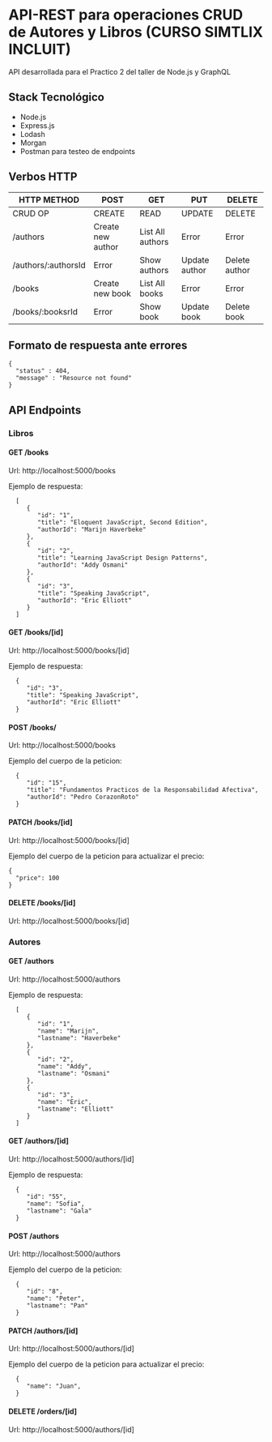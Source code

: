 # API-REST para operaciones CRUD de Autores y Libros (CURSO SIMTLIX INCLUIT)

API desarrollada para el Practico 2 del taller de Node.js y GraphQL

## Stack Tecnológico

- Node.js
- Express.js
- Lodash
- Morgan
- Postman para testeo de endpoints

## Verbos HTTP

| HTTP METHOD         | POST              | GET              | PUT           | DELETE        |
| ------------------- | ----------------- | ---------------- | ------------- | ------------- |
| CRUD OP             | CREATE            | READ             | UPDATE        | DELETE        |
| /authors            | Create new author | List All authors | Error         | Error         |
| /authors/:authorsId | Error             | Show authors     | Update author | Delete author |
| /books              | Create new book   | List All books   | Error         | Error         |
| /books/:booksrId    | Error             | Show book        | Update book   | Delete book   |

## Formato de respuesta ante errores

    {
      "status" : 404,
      "message" : "Resource not found"
    }

## API Endpoints

### Libros

#### GET /books

Url: http://localhost:5000/books

Ejemplo de respuesta:

      [
         {
            "id": "1",
            "title": "Eloquent JavaScript, Second Edition",
            "authorId": "Marijn Haverbeke"
         },
         {
            "id": "2",
            "title": "Learning JavaScript Design Patterns",
            "authorId": "Addy Osmani"
         },
         {
            "id": "3",
            "title": "Speaking JavaScript",
            "authorId": "Eric Elliott"
         }
      ]

#### GET /books/[id]

Url: http://localhost:5000/books/[id]

Ejemplo de respuesta:

      {
         "id": "3",
         "title": "Speaking JavaScript",
         "authorId": "Eric Elliott"
      }

#### POST /books/

Url: http://localhost:5000/books

Ejemplo del cuerpo de la peticion:

      {
         "id": "15",
         "title": "Fundamentos Practicos de la Responsabilidad Afectiva",
         "authorId": "Pedro CorazonRoto"
      }

#### PATCH /books/[id]

Url: http://localhost:5000/books/[id]

Ejemplo del cuerpo de la peticion para actualizar el precio:

    {
      "price": 100
    }

#### DELETE /books/[id]

Url: http://localhost:5000/books/[id]

### Autores

#### GET /authors

Url: http://localhost:5000/authors

Ejemplo de respuesta:

      [
         {
            "id": "1",
            "name": "Marijn",
            "lastname": "Haverbeke"
         },
         {
            "id": "2",
            "name": "Addy",
            "lastname": "Osmani"
         },
         {
            "id": "3",
            "name": "Eric",
            "lastname": "Elliott"
         }
      ]

#### GET /authors/[id]

Url: http://localhost:5000/authors/[id]

Ejemplo de respuesta:

      {
         "id": "55",
         "name": "Sofia",
         "lastname": "Gala"
      }

#### POST /authors

Url: http://localhost:5000/authors

Ejemplo del cuerpo de la peticion:

      {
         "id": "8",
         "name": "Peter",
         "lastname": "Pan"
      }

#### PATCH /authors/[id]

Url: http://localhost:5000/authors/[id]

Ejemplo del cuerpo de la peticion para actualizar el precio:

      {
         "name": "Juan",
      }

#### DELETE /orders/[id]

Url: http://localhost:5000/authors/[id]
